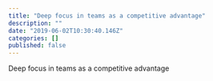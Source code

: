 ```yaml
---
title: "Deep focus in teams as a competitive advantage"
description: ""
date: "2019-06-02T10:30:40.146Z"
categories: []
published: false
---
```


Deep focus in teams as a competitive advantage
